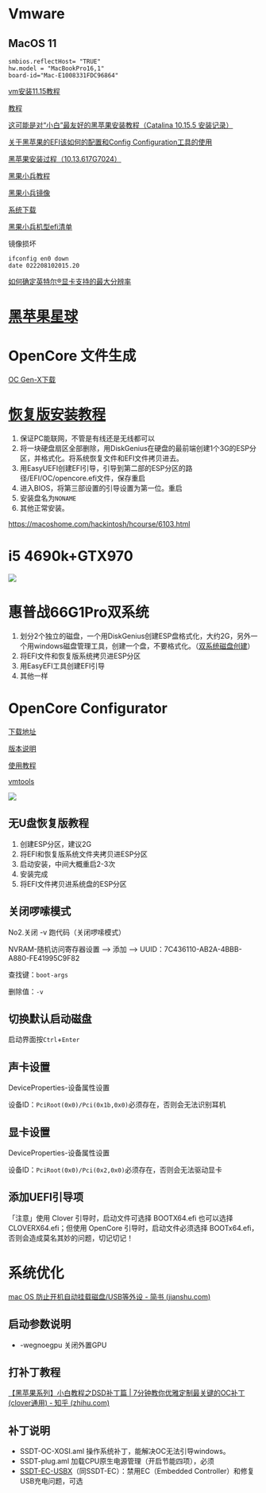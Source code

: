 # Vmware

## MacOS 11

```Plain%20Text
smbios.reflectHost= "TRUE"
hw.model = "MacBookPro16,1"
board-id="Mac-E1008331FDC96864"
```

[vm安装11.15教程](https://blog.csdn.net/wangchao_cn/article/details/109755360)

[教程](https://heipg.cn/tutorial/basic-install-hackintosh-walkthrough.html)

[这可能是对“小白”最友好的黑苹果安装教程（Catalina 10.15.5 安装记录）](https://www.jianshu.com/p/342b322e3841)

[关于黑苹果的EFI该如何的配置和Config Configuration工具的使用](https://blog.csdn.net/Su_Yi/article/details/93773558)

[黑苹果安装过程（10.13.617G7024）](https://www.jianshu.com/p/22b5e9db1780)

[黑果小兵教程](https://blog.daliansky.net/macOS-BigSur-11.5.2-20G95-Release-version-with-OC-0.7.1-and-Clover-5138-and-PE-original-image.html#more)

[黑果小兵镜像](https://blog.daliansky.net/categories/下载/)

[系统下载](https://www.apple114.com/pages/macos/)

[黑果小兵机型efi清单](https://blog.daliansky.net/Hackintosh-long-term-maintenance-model-checklist.html)

镜像损坏

```shell
ifconfig en0 down
date 022208102015.20
```

[如何确定英特尔®显卡支持的最大分辨率](https://www.intel.cn/content/www/cn/zh/support/articles/000023781/graphics.html)

# [黑苹果星球](https://heipg.cn/)



# OpenCore 文件生成

[OC Gen-X下载](https://www.mfpud.com/opencore/ocgenx/)



# [恢复版安装教程](https://heipg.cn/tutorial/install-macos-via-internet-recovery.html)

1. 保证PC能联网，不管是有线还是无线都可以
2. 将一块硬盘扇区全部删除，用DiskGenius在硬盘的最前端创建1个3G的ESP分区，并格式化。将系统恢复文件和EFI文件拷贝进去。
3. 用EasyUEFI创建EFI引导，引导到第二部的ESP分区的路径/EFI/OC/opencore.efi文件，保存重启
4. 进入BIOS，将第三部设置的引导设置为第一位。重启
5. 安装盘名为`NONAME`
6. 其他正常安装。

https://macoshome.com/hackintosh/hcourse/6103.html

# i5 4690k+GTX970

![](https://dev.azure.com/conansteve/87be1d78-05d4-41bd-87b2-a023d463dcd2/_apis/git/repositories/075c6005-9f0d-4b8c-97a7-60d87486d3f4/items?path=%2F1648280602222_5423.png&versionDescriptor%5BversionOptions%5D=0&versionDescriptor%5BversionType%5D=0&versionDescriptor%5Bversion%5D=master&resolveLfs=true&%24format=octetStream&api-version=5.0)



# 惠普战66G1Pro双系统

1. 划分2个独立的磁盘，一个用DiskGenius创建ESP盘格式化，大约2G，另外一个用windows磁盘管理工具，创建一个盘，不要格式化。（[双系统磁盘创建](https://blog.csdn.net/weixin_43971764/article/details/106075438)）
2. 将EFI文件和恢复版系统拷贝进ESP分区
3. 用EasyEFI工具创建EFI引导
4. 其他一样

# OpenCore Configurator

[下载地址](https://macoshome.com/hackintosh/htools/2100.html#Down)

[版本说明](https://gitee.com/shuiyunxc/OpenCore-Configurator)

[使用教程](https://macx.top/8780.html)

[vmtools](http://softwareupdate.vmware.com/cds/vmw-desktop/fusion)

![](https://dev.azure.com/conansteve/87be1d78-05d4-41bd-87b2-a023d463dcd2/_apis/git/repositories/075c6005-9f0d-4b8c-97a7-60d87486d3f4/items?path=%2F1648280622934_4509.png&versionDescriptor%5BversionOptions%5D=0&versionDescriptor%5BversionType%5D=0&versionDescriptor%5Bversion%5D=master&resolveLfs=true&%24format=octetStream&api-version=5.0)



## 无U盘恢复版教程

1. 创建ESP分区，建议2G
2. 将EFI和恢复版系统文件夹拷贝进ESP分区
3. 启动安装，中间大概重启2-3次
4. 安装完成
5. 将EFI文件拷贝进系统盘的ESP分区

## 关闭啰嗦模式

No2.关闭 -v 跑代码（关闭啰嗦模式）

NVRAM-随机访问寄存器设置 --> 添加 --> UUID：7C436110-AB2A-4BBB-A880-FE41995C9F82

查找键：`boot-args`

删除值：`-v`

## 切换默认启动磁盘

启动界面按`Ctrl`+`Enter`



## 声卡设置

DeviceProperties-设备属性设置

设备ID：`PciRoot(0x0)/Pci(0x1b,0x0)`必须存在，否则会无法识别耳机

## 显卡设置

DeviceProperties-设备属性设置

设备ID：`PciRoot(0x0)/Pci(0x2,0x0)`必须存在，否则会无法驱动显卡

## 添加UEFI引导项

「注意」使用 Clover 引导时，启动文件可选择 BOOTX64.efi 也可以选择 CLOVERX64.efi；但使用 OpenCore 引导时，启动文件必须选择 BOOTx64.efi，否则会造成莫名其妙的问题，切记切记！

# 系统优化

[mac OS 防止开机自动挂载磁盘/USB等外设 - 简书 (jianshu.com)](https://www.jianshu.com/p/526975ef197a)

## 启动参数说明

- -wegnoegpu 关闭外置GPU

## 打补丁教程

[【黑苹果系列】小白教程之DSD补丁篇 | 7分钟教你优雅定制最关键的OC补丁(clover通用) - 知乎 (zhihu.com)](https://zhuanlan.zhihu.com/p/158786596)

## 补丁说明

- SSDT-OC-XOSI.aml 操作系统补丁，能解决OC无法引导windows。
- SSDT-plug.aml 加载CPU原生电源管理（开启节能四项），必须
- [SSDT-EC-USBX](https://link.zhihu.com/?target=https://dortania.github.io/Getting-Started-With-ACPI/Universal/ec-fix.html)（同SSDT-EC）：禁用EC（Embedded Controller）和修复USB充电问题，可选